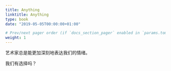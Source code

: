 ```yaml
---
title: Anything
linktitle: Anything
type: book
date: "2019-05-05T00:00:00+01:00"

# Prev/next pager order (if `docs_section_pager` enabled in `params.toml`)
weight: 1
---
```


艺术家总是能更加深刻地表达我们的情绪。

我们有选择吗？
